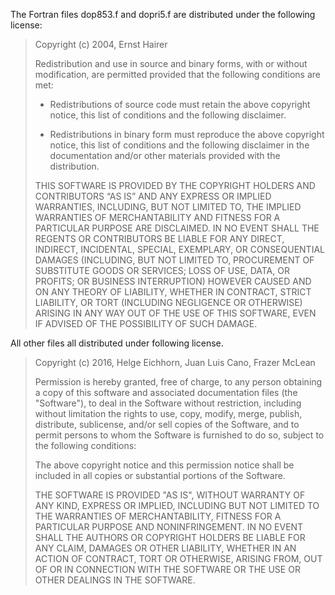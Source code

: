 The Fortran files dop853.f and dopri5.f are distributed under the
following license:

> Copyright (c) 2004, Ernst Hairer
> 
> Redistribution and use in source and binary forms, with or without 
> modification, are permitted provided that the following conditions are 
> met:
> 
> - Redistributions of source code must retain the above copyright 
> notice, this list of conditions and the following disclaimer.
> 
> - Redistributions in binary form must reproduce the above copyright 
> notice, this list of conditions and the following disclaimer in the 
> documentation and/or other materials provided with the distribution.
> 
> THIS SOFTWARE IS PROVIDED BY THE COPYRIGHT HOLDERS AND CONTRIBUTORS “AS 
> IS” AND ANY EXPRESS OR IMPLIED WARRANTIES, INCLUDING, BUT NOT LIMITED 
> TO, THE IMPLIED WARRANTIES OF MERCHANTABILITY AND FITNESS FOR A 
> PARTICULAR PURPOSE ARE DISCLAIMED. IN NO EVENT SHALL THE REGENTS OR 
> CONTRIBUTORS BE LIABLE FOR ANY DIRECT, INDIRECT, INCIDENTAL, SPECIAL, 
> EXEMPLARY, OR CONSEQUENTIAL DAMAGES (INCLUDING, BUT NOT LIMITED TO, 
> PROCUREMENT OF SUBSTITUTE GOODS OR SERVICES; LOSS OF USE, DATA, OR 
> PROFITS; OR BUSINESS INTERRUPTION) HOWEVER CAUSED AND ON ANY THEORY OF 
> LIABILITY, WHETHER IN CONTRACT, STRICT LIABILITY, OR TORT (INCLUDING 
> NEGLIGENCE OR OTHERWISE) ARISING IN ANY WAY OUT OF THE USE OF THIS 
> SOFTWARE, EVEN IF ADVISED OF THE POSSIBILITY OF SUCH DAMAGE.

All other files all distributed under following license.

> Copyright (c) 2016, Helge Eichhorn, Juan Luis Cano, Frazer McLean
>
> Permission is hereby granted, free of charge, to any person obtaining
> a copy of this software and associated documentation files (the
> "Software"), to deal in the Software without restriction, including
> without limitation the rights to use, copy, modify, merge, publish,
> distribute, sublicense, and/or sell copies of the Software, and to
> permit persons to whom the Software is furnished to do so, subject to
> the following conditions:
>
> The above copyright notice and this permission notice shall be
> included in all copies or substantial portions of the Software.
>
> THE SOFTWARE IS PROVIDED "AS IS", WITHOUT WARRANTY OF ANY KIND,
> EXPRESS OR IMPLIED, INCLUDING BUT NOT LIMITED TO THE WARRANTIES OF
> MERCHANTABILITY, FITNESS FOR A PARTICULAR PURPOSE AND NONINFRINGEMENT.
> IN NO EVENT SHALL THE AUTHORS OR COPYRIGHT HOLDERS BE LIABLE FOR ANY
> CLAIM, DAMAGES OR OTHER LIABILITY, WHETHER IN AN ACTION OF CONTRACT,
> TORT OR OTHERWISE, ARISING FROM, OUT OF OR IN CONNECTION WITH THE
> SOFTWARE OR THE USE OR OTHER DEALINGS IN THE SOFTWARE.

